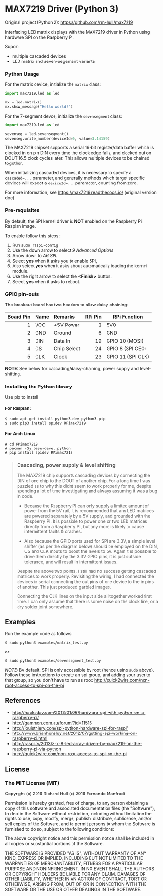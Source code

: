 # MAX7219 Driver (Python 3)

Original project (Python 2):
https://github.com/rm-hull/max7219


Interfacing LED matrix displays with the MAX7219 driver 
in Python using hardware SPI on the Raspberry Pi.

Suport:
* multiple cascaded devices
* LED matrix and seven-segement variants

### Python Usage

For the matrix device, initialize the `matrix` class:

```python
import max7219.led as led

mx = led.matrix()
mx.show_message("Hello world!")
```

For the 7-segment devce, initialize the `sevensegment` class:

```python
import max7219.led as led

sevenseg = led.sevensegment()
sevenseg.write_number(deviceId=0, value=3.14159)
```

The MAX7219 chipset supports a serial 16-bit register/data buffer which is 
clocked in on pin DIN every time the clock edge falls, and clocked out on DOUT
16.5 clock cycles later. This allows multiple devices to be chained together.

When initializing cascaded devices, it is necessary to specify a `cascaded=...`
parameter, and generally methods which target specific devices will expect a 
`deviceId=...` parameter, counting from zero.

For more information, see https://max7219.readthedocs.io/ (original version doc)

### Pre-requisites

By default, the SPI kernel driver is **NOT** enabled on the Raspberry Pi Raspian image.

To enable follow this steps:
1. Run `sudo raspi-config`
2. Use the down arrow to select _9 Advanced Options_
3. Arrow down to _A6 SPI._
4. Select **yes** when it asks you to enable SPI,
5. Also select **yes** when it asks about automatically loading the kernel module.
6. Use the right arrow to select the **&lt;Finish&gt;** button.
7. Select **yes** when it asks to reboot.

### GPIO pin-outs

The breakout board has two headers to allow daisy-chaining:

| Board Pin | Name | Remarks     | RPi Pin | RPi Function      |
|----------:|:-----|:------------|--------:|-------------------|
| 1         | VCC  | +5V Power   | 2       | 5V0               |
| 2         | GND  | Ground      | 6       | GND               |
| 3         | DIN  | Data In     | 19      | GPIO 10 (MOSI)    |
| 4         | CS   | Chip Select | 24      | GPIO 8 (SPI CE0)  |
| 5         | CLK  | Clock       | 23      | GPIO 11 (SPI CLK) |

**NOTE:** See below for cascading/daisy-chaining, power supply and level-shifting.

### Installing the Python library

Use pip to install

#### For Raspian:

    $ sudo apt-get install python3-dev python3-pip
    $ sudo pip3 install spidev RPimax7219

#### For Arch Linux:

    # cd RPimax7219
    # pacman -Sy base-devel python
    # pip install spidev RPimax7219

> ### Cascading, power supply & level shifting
> 
> The MAX7219 chip supports cascading devices by connecting the DIN of one chip to the DOUT 
> of another chip. For a long time I was puzzled as to why this didnt seem to work properly
> for me, despite spending a lot of time investigating and always assuming it was a bug in
> code.
> 
> * Because the Raspberry PI can only supply a limited amount of power from the 5V rail,
>   it is recommended that any LED matrices are powered separately by a 5V supply, and grounded
>   with the Raspberry PI. It is possible to power one or two LED matrices directly from a 
>   Raspberry PI, but any more is likely to cause intermittent faults & crashes.
>   
> * Also because the GPIO ports used for SPI are 3.3V, a simple level shifter (as per the diagram
>   below) should be employed on the DIN, CS and CLK inputs to boost the levels to 5V. Again it
>   is possible to drive them directly by the 3.3V GPIO pins, it is just outside tolerance, and
>   will result in intermittent issues.
> 
> Despite the above two points, I still had no success getting cascaded matrices
> to work properly.  Revisiting the wiring, I had connected the devices in serial
> connecting the out pins of one device to the in pins of another. This just
> produced garbled images. 
> 
> Connecting the CLK lines on the input side all together worked first time. I
> can only assume that there is some noise on the clock line, or a dry solder
> joint somewhere.

## Examples

Run the example code as follows:

    $ sudo python3 examples/matrix_test.py

or

    $ sudo python3 examples/sevensegment_test.py

*NOTE:* By default, SPI is only accessible by root (hence using `sudo` above). Follow these 
instructions to create an spi group, and adding your user to that group, so you don't have to
run as root: http://quick2wire.com/non-root-access-to-spi-on-the-pi

## References

* http://hackaday.com/2013/01/06/hardware-spi-with-python-on-a-raspberry-pi/
* http://gammon.com.au/forum/?id=11516
* http://louisthiery.com/spi-python-hardware-spi-for-raspi/
* http://www.brianhensley.net/2012/07/getting-spi-working-on-raspberry-pi.html
* http://raspi.tv/2013/8-x-8-led-array-driven-by-max7219-on-the-raspberry-pi-via-python
* http://quick2wire.com/non-root-access-to-spi-on-the-pi

## License

### The MIT License (MIT)

Copyright (c) 2016 Richard Hull
          (c) 2016 Fernando Manfredi

Permission is hereby granted, free of charge, to any person obtaining a copy
of this software and associated documentation files (the "Software"), to deal
in the Software without restriction, including without limitation the rights
to use, copy, modify, merge, publish, distribute, sublicense, and/or sell
copies of the Software, and to permit persons to whom the Software is
furnished to do so, subject to the following conditions:

The above copyright notice and this permission notice shall be included in all
copies or substantial portions of the Software.

THE SOFTWARE IS PROVIDED "AS IS", WITHOUT WARRANTY OF ANY KIND, EXPRESS OR
IMPLIED, INCLUDING BUT NOT LIMITED TO THE WARRANTIES OF MERCHANTABILITY,
FITNESS FOR A PARTICULAR PURPOSE AND NONINFRINGEMENT. IN NO EVENT SHALL THE
AUTHORS OR COPYRIGHT HOLDERS BE LIABLE FOR ANY CLAIM, DAMAGES OR OTHER
LIABILITY, WHETHER IN AN ACTION OF CONTRACT, TORT OR OTHERWISE, ARISING FROM,
OUT OF OR IN CONNECTION WITH THE SOFTWARE OR THE USE OR OTHER DEALINGS IN THE
SOFTWARE.
